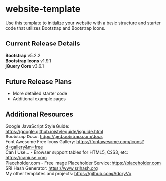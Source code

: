 # website-template
Use this template to initialize your website with a basic structure and starter code that utilizes Bootstrap and Bootstrap Icons.

## Current Release Details
<b>Bootstrap</b> v5.2.2
<br>
<b>Bootstrap Icons</b> v1.9.1
<br>
<b>jQuery Core</b> v3.6.1

## Future Release Plans
<ul>
    <li>More detailed starter code</li>
    <li>Additional example pages</li>
</ul>

## Additional Resources
Google JavaScript Style Guide: https://google.github.io/styleguide/jsguide.html
<br>
Bootstrap Docs: https://getbootstrap.com/docs
<br>
Font Awesome Free Icons Gallery: https://fontawesome.com/icons?d=gallery&m=free
<br>
Can I Use... - Browser support tables for HTML5, CSS3, etc: https://caniuse.com
<br>
Placeholder.com - Free Image Placeholder Service: https://placeholder.com
<br>
SRI Hash Generator: https://www.srihash.org
<br>
My other templates and projects: https://github.com/AdoryVo
